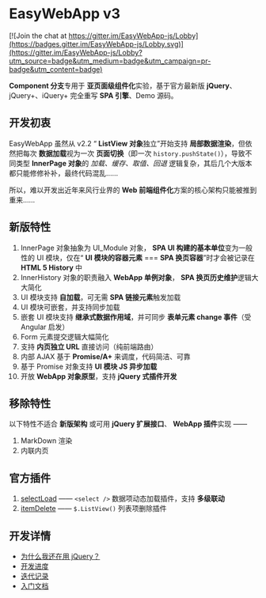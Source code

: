 # EasyWebApp v3

[![Join the chat at https://gitter.im/EasyWebApp-js/Lobby](https://badges.gitter.im/EasyWebApp-js/Lobby.svg)](https://gitter.im/EasyWebApp-js/Lobby?utm_source=badge&utm_medium=badge&utm_campaign=pr-badge&utm_content=badge)


**Component 分支**专用于 **亚页面级组件化**实验，基于官方最新版 **jQuery**、jQuery+、iQuery+ 完全重写 **SPA 引擎**、Demo 源码。


## 开发初衷

EasyWebApp 虽然从 v2.2 “ **ListView 对象**独立”开始支持 **局部数据渲染**，但依然把每次 **数据加载**视为一次 **页面切换**（即一次 `history.pushState()`），导致不同类型 **InnerPage 对象**的 *加载、缓存、取值、回退* 逻辑复杂，其后几个大版本都只能修修补补，最终代码混乱……

所以，难以开发出近年来风行业界的 **Web 前端组件化**方案的核心架构只能被推到重来……


## 新版特性

 1. InnerPage 对象抽象为 UI_Module 对象， **SPA UI 构建的基本单位**变为一般性的 UI 模块，仅在“ **UI 模块的容器元素** === **SPA 换页容器**”时才会被记录在 **HTML 5 History** 中
 2. InnerHistory 对象的职责融入 **WebApp 单例对象**， **SPA 换页历史维护**逻辑大大简化
 3. UI 模块支持 **自加载**，可无需 **SPA 链接元素**触发加载
 4. UI 模块可嵌套，并支持同步加载
 5. 嵌套 UI 模块支持 **继承式数据作用域**，并可同步 **表单元素 change 事件**（受 Angular 启发）
 6. Form 元素提交逻辑大幅简化
 7. 支持 **内页独立 URL** 直接访问（纯前端路由）
 8. 内部 AJAX 基于 **Promise/A+** 来调度，代码简洁、可靠
 9. 基于 Promise 对象支持 **UI 模块 JS 异步加载**
 10. 开放 **WebApp 对象原型**，支持 **jQuery 式插件开发**


## 移除特性

以下特性不适合 **新版架构** 或可用 **jQuery 扩展接口**、 **WebApp 插件**实现 ——
 1. MarkDown 渲染
 2. 内联内页


## 官方插件

 1. [selectLoad](plugin/EWA_selectLoad.js) —— `<select />` 数据项动态加载插件，支持 **多级联动**
 2. [itemDelete](plugin/EWA_itemDelete.js) —— `$.ListView()` 列表项删除插件


## 开发详情

 - [为什么我还在用 jQuery？](jQueryLove.md)
 - [开发进度](//git.oschina.net/Tech_Query/EasyWebApp/milestones/1)
 - [迭代记录](//git.oschina.net/Tech_Query/EasyWebApp/commits/Component)
 - [入门文档](//git.oschina.net/Tech_Query/EasyWebApp/blob/Component/docs/index.md)